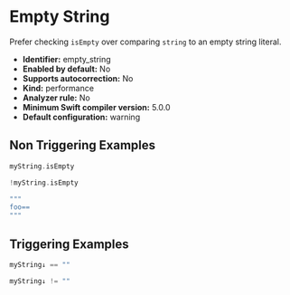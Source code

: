# Empty String

Prefer checking `isEmpty` over comparing `string` to an empty string literal.

* **Identifier:** empty_string
* **Enabled by default:** No
* **Supports autocorrection:** No
* **Kind:** performance
* **Analyzer rule:** No
* **Minimum Swift compiler version:** 5.0.0
* **Default configuration:** warning

## Non Triggering Examples

```swift
myString.isEmpty
```

```swift
!myString.isEmpty
```

```swift
"""
foo==
"""
```

## Triggering Examples

```swift
myString↓ == ""
```

```swift
myString↓ != ""
```